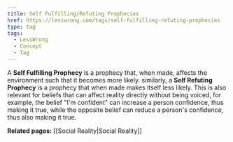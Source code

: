 ```yaml
---
title: Self Fulfilling/Refuting Prophecies
href: https://lesswrong.com/tags/self-fulfilling-refuting-prophecies
type: tag
tags:
  - LessWrong
  - Concept
  - Tag
---
```


A **Self Fulfilling Prophecy** is a prophecy that, when made, affects the environment such that it becomes more likely. similarly, a **Self Refuting Prophecy** is a prophecy that when made makes itself less likely. This is also relevant for beliefs that can affect reality directly without being voiced, for example, the belief "I'm confident" can increase a person confidence, thus making it true, while the opposite belief can reduce a person's confidence, thus also making it true.

**Related pages:** [[Social Reality|Social Reality]]